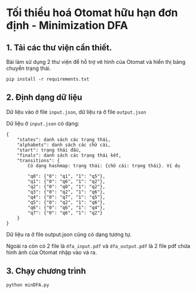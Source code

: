 # Tối thiểu hoá Otomat hữu hạn đơn định - Minimization DFA
## 1. Tải các thư viện cần thiết.
Bài làm sử dụng 2 thư viện để hỗ trợ vẽ hình của Otomat và hiển thị bảng chuyển trạng thái.


```
pip install -r requirements.txt
```
## 2. Định dạng dữ liệu

Dữ liệu vào ở file `input.json`, dữ liệu ra ở file `output.json`

Dữ liệu ở `input.json` có dạng:
```
{
    "states": danh sách các trạng thái,
    "alphabets": danh sách các chữ cái,
    "start": trạng thái đầu,
    "finals": danh sách các trạng thái kết,
    "transitions": {
        Có dạng hashmap: trạng thái: {chữ cái: trạng thái}. Ví dụ
        
        "q0": {"0": "q1", "1": "q5"},
        "q1": {"0": "q6", "1": "q2"},
        "q2": {"0": "q0", "1": "q2"},
        "q3": {"0": "q2", "1": "q6"},
        "q4": {"0": "q7", "1": "q5"},
        "q5": {"0": "q2", "1": "q6"},
        "q6": {"0": "q6", "1": "q4"},
        "q7": {"0": "q6", "1": "q2"}
    }
}
```
Dữ liệu ra ở file output.json cũng có dạng tương tự.

Ngoài ra còn có 2 file là `dfa_input.pdf` và `dfa_output.pdf` là 2 file pdf chứa hình ảnh của Otomat nhập vào và ra.

## 3. Chạy chương trình
```
python minDFA.py
```